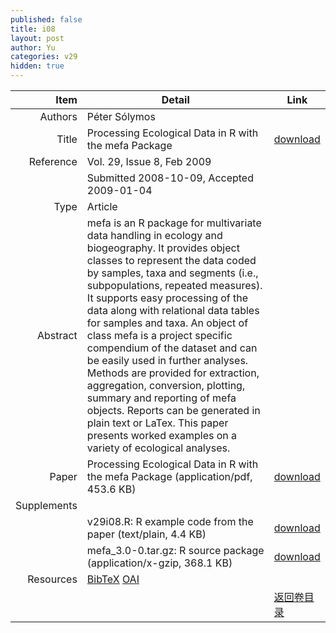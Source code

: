 ```yaml
---
published: false
title: i08
layout: post
author: Yu
categories: v29
hidden: true
---
```


| Item | Detail | Link |
|---:|---|---|
| Authors | Péter  Sólymos| |
| Title |Processing Ecological Data in R with the mefa Package | [download](http://www.jstatsoft.org/v29/i08/paper) |
| Reference |Vol. 29, Issue 8, Feb 2009 | |
| | Submitted 2008-10-09, Accepted 2009-01-04| | 
| Type | Article| |
| Abstract | mefa is an R package for multivariate data handling in ecology and biogeography. It provides object classes to represent the data coded by samples, taxa and segments (i.e., subpopulations, repeated measures). It supports easy processing of the data along with relational data tables for samples and taxa. An object of class mefa is a project specific compendium of the dataset and can be easily used in further analyses. Methods are provided for extraction, aggregation, conversion, plotting, summary and reporting of mefa objects. Reports can be generated in plain text or LaTex. This paper presents worked examples on a variety of ecological analyses.| |
| Paper | Processing Ecological Data in R with the mefa Package  (application/pdf, 453.6 KB)| [download](http://www.jstatsoft.org/v29/i08/paper) |
| Supplements | | |
| |v29i08.R: R example code from the paper  (text/plain, 4.4 KB)|  [download](http://www.jstatsoft.org/v29/i08/supp/1) |
| |mefa_3.0-0.tar.gz: R source package  (application/x-gzip, 368.1 KB)|  [download](http://www.jstatsoft.org/v29/i08/supp/2) |
| Resources | [BibTeX](http://www.jstatsoft.org/v29/i08/bibtex) [OAI](http://www.jstatsoft.org/oai?verb=GetRecord&identifier=oai.jstatsoft/v29/i08&prefix=oai_dc)| |
| |  | [返回卷目录]({{site.baseurl}}/volume/v29.html) |